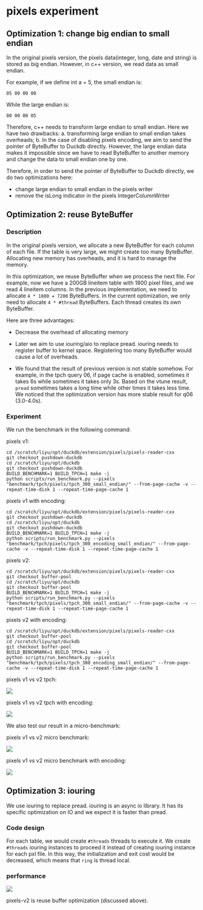 # pixels experiment

## Optimization 1: change big endian to small endian

In the original pixels version, the pixels data(integer, long, date and string) is stored as big endian. However, in c++ version, we read data as small endian. 

For example, if we define int a = 5, the small endian is: 
```
05 00 00 00
```
While the large endian is:
```
00 00 00 05
```

Therefore, c++ needs to transform large endian to small endian. Here we have two drawbacks: a. transforming large endian to small endian takes overheads; b. In the case of disabling pixels encoding, we aim to send the pointer of ByteBuffer to Duckdb directly. However, the large endian data makes it impossible since we have to read ByteBuffer to another memory and change the data to small endian one by one. 

Therefore, in order to send the pointer of ByteBuffer to Duckdb directly, we do two optimizations here:

* change large endian to small endian in the pixels writer
* remove the isLong indicator in the pixels IntegerColumnWriter



## Optimization 2: reuse ByteBuffer

### Description
In the original pixels version, we allocate a new ByteBuffer for each column of each file. If the table is very large, we might create too many ByteBuffer. Allocating new memory has overheads, and it is hard to manage the memory.

In this optimization, we reuse ByteBuffer when we process the next file. For example, now we have a 200GB lineitem table with 1800 pixel files, and we read 4 lineitem columns. In the previous implementation, we need to allocate `4 * 1800 = 7200` ByteBuffers. In the current optimization, we only need to allocate `4 * #thread` ByteBuffers. Each thread creates its own ByteBuffer. 

Here are three advantages: 

* Decrease the overhead of allocating memory

* Later we aim to use iouring/aio to replace pread. iouring needs to register buffer to kernel space. Registering too many ByteBuffer would cause a lot of overheads. 

* We found that the result of previous version is not stable somehow. For example, in the tpch query 06, if page cache is enabled, sometimes it takes 6s while sometimes it takes only 3s. Based on the vtune result, `pread` sometimes takes a long time while other times it takes less time. We noticed that the optimization version has more stable result for q06 (3.0-4.0s).


### Experiment

We run the benchmark in the following command:

pixels v1:
```
cd /scratch/liyu/opt/duckdb/extension/pixels/pixels-reader-cxx
git checkout pushdown-duckdb
cd /scratch/liyu/opt/duckdb
git checkout pushdown-duckdb
BUILD_BENCHMARK=1 BUILD_TPCH=1 make -j
python scripts/run_benchmark.py --pixels "benchmark/tpch/pixels/tpch_300_small_endian/" --from-page-cache -v --repeat-time-disk 1 --repeat-time-page-cache 1
```


pixels v1 with encoding:
```
cd /scratch/liyu/opt/duckdb/extension/pixels/pixels-reader-cxx
git checkout pushdown-duckdb
cd /scratch/liyu/opt/duckdb
git checkout pushdown-duckdb
BUILD_BENCHMARK=1 BUILD_TPCH=1 make -j
python scripts/run_benchmark.py --pixels "benchmark/tpch/pixels/tpch_300_encoding_small_endian/" --from-page-cache -v --repeat-time-disk 1 --repeat-time-page-cache 1
```

pixels v2:
```
cd /scratch/liyu/opt/duckdb/extension/pixels/pixels-reader-cxx
git checkout buffer-pool
cd /scratch/liyu/opt/duckdb
git checkout buffer-pool
BUILD_BENCHMARK=1 BUILD_TPCH=1 make -j
python scripts/run_benchmark.py --pixels "benchmark/tpch/pixels/tpch_300_small_endian/" --from-page-cache -v --repeat-time-disk 1 --repeat-time-page-cache 1
```

pixels v2 with encoding:
```
cd /scratch/liyu/opt/duckdb/extension/pixels/pixels-reader-cxx
git checkout buffer-pool
cd /scratch/liyu/opt/duckdb
git checkout buffer-pool
BUILD_BENCHMARK=1 BUILD_TPCH=1 make -j
python scripts/run_benchmark.py --pixels "benchmark/tpch/pixels/tpch_300_encoding_small_endian/" --from-page-cache -v --repeat-time-disk 1 --repeat-time-page-cache 1
```

pixels v1 vs v2 tpch:

<img src="plot/pixels-tpch-v1-v2.png">

pixels v1 vs v2 tpch with encoding:

<img src="plot/pixels-encoding-tpch-v1-v2.png">

We also test our result in a micro-benchmark:

pixels v1 vs v2 micro benchmark:

<img src="plot/pixels-micro-v1-v2.png">

pixels v1 vs v2 micro benchmark with encoding:

<img src="plot/pixels-encoding-micro-v1-v2.png">

## Optimization 3: iouring

We use iouring to replace pread. iouring is an async io library. It has its specific optimization on IO and we expect it is faster than pread.

### Code design

For each table, we would create `#threads` threads to execute it. We create `#threads` iouring instances to proceed it instead of creating iouring instance for each pxl file. In this way, the initialization and exit cost would be decreased, which means that `ring` is thread local.

### performance

<img src="plot/parquet-vs-pixels.png">

pixels-v2 is reuse buffer optimization (discussed above).